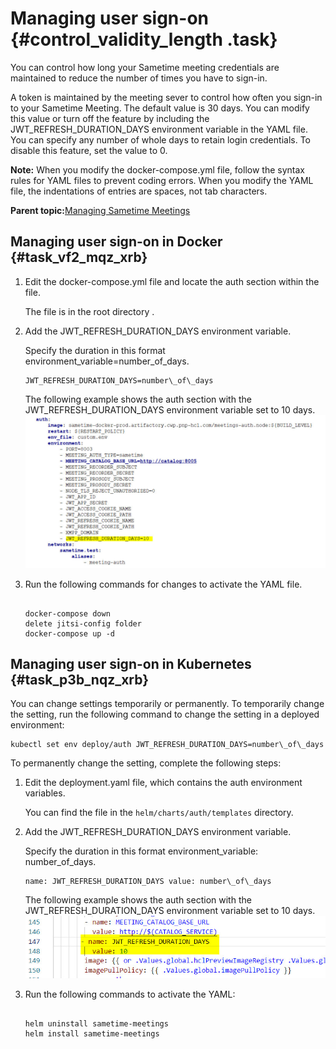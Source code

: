 # Managing user sign-on {#control_validity_length .task}

You can control how long your Sametime meeting credentials are maintained to reduce the number of times you have to sign-in.

A token is maintained by the meeting sever to control how often you sign-in to your Sametime Meeting. The default value is 30 days. You can modify this value or turn off the feature by including the JWT\_REFRESH\_DURATION\_DAYS environment variable in the YAML file. You can specify any number of whole days to retain login credentials. To disable this feature, set the value to 0.

**Note:** When you modify the docker-compose.yml file, follow the syntax rules for YAML files to prevent coding errors. When you modify the YAML file, the indentations of entries are spaces, not tab characters.

**Parent topic:**[Managing Sametime Meetings](sametime_meeting_administering.md)

## Managing user sign-on in Docker {#task_vf2_mqz_xrb}

1.  Edit the docker-compose.yml file and locate the auth section within the file.

    The file is in the root directory .

2.  Add the JWT\_REFRESH\_DURATION\_DAYS environment variable.

    Specify the duration in this format environment\_variable=number\_of\_days.

    ```
    JWT_REFRESH_DURATION_DAYS=number\_of\_days
    ```

    The following example shows the auth section with the JWT\_REFRESH\_DURATION\_DAYS environment variable set to 10 days. ![Sample yaml file with JWT_REFRESH_DURATION_DAYS variable with value of 10](Images/sample_dockeryaml_refresh.jpg)

3.  Run the following commands for changes to activate the YAML file.

    ```
    
    docker-compose down 
    delete jitsi-config folder
    docker-compose up -d
    ```


## Managing user sign-on in Kubernetes {#task_p3b_nqz_xrb}

You can change settings temporarily or permanently. To temporarily change the setting, run the following command to change the setting in a deployed environment:

```
kubectl set env deploy/auth JWT_REFRESH_DURATION_DAYS=number\_of\_days
```

To permanently change the setting, complete the following steps:

1.  Edit the deployment.yaml file, which contains the auth environment variables.

    You can find the file in the `helm/charts/auth/templates` directory.

2.  Add the JWT\_REFRESH\_DURATION\_DAYS environment variable.

    Specify the duration in this format environment\_variable: number\_of\_days.

    ```
    name: JWT_REFRESH_DURATION_DAYS value: number\_of\_days
    
    ```

    The following example shows the auth section with the JWT\_REFRESH\_DURATION\_DAYS environment variable set to 10 days. ![Sample yaml file with JWT_REFRESH_DURATION_DAYS variable with value of 10](Images/sample_kubernetesyaml_refresh.jpg)

3.  Run the following commands to activate the YAML:

    ```
    
    helm uninstall sametime-meetings
    helm install sametime-meetings 
    ```


